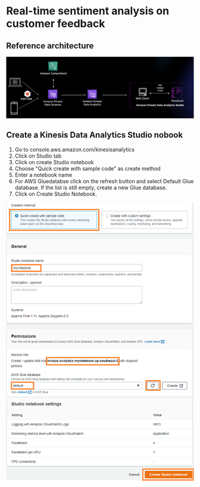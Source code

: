 # Real-time sentiment analysis on customer feedback

## Reference architecture

![kda1](/images/kda1.PNG)

## Create a Kinesis Data Analytics Studio nobook
1. Go to console.aws.amazon.com/kinesisanalytics
2. Click on Studio tab
3. Click on create Studio notebook
4. Choose "Quick create with sample code" as create method
5. Enter a notebook name
6. For AWS Gluedatabse click on the refresh button and select Default Glue database. If the list is still empty, create a new Glue database.
7. Click on Create Studio Notebook.

![kda1](/images/kda2.PNG)
